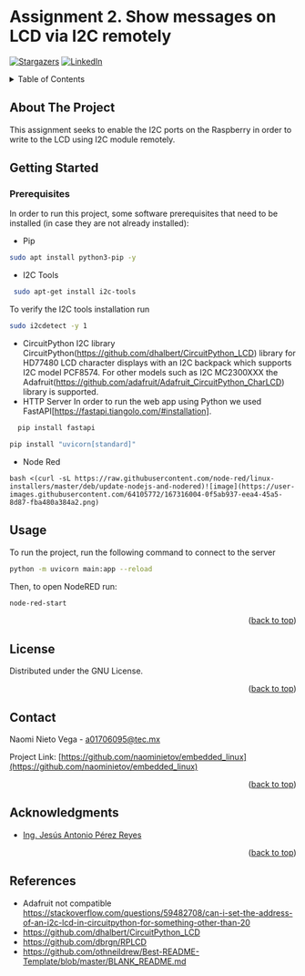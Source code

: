 # Assignment 2. Show messages on LCD via I2C remotely

<div id="top"></div>

<!-- PROJECT SHIELDS -->
[![Stargazers][stars-shield]][stars-url]
[![LinkedIn][linkedin-shield]][linkedin-url]

<!-- TABLE OF CONTENTS -->
<details>
  <summary>Table of Contents</summary>
  <ol>
    <li>
      <a href="#about-the-project">About The Project</a>
    </li>
    <li>
      <a href="#getting-started">Getting Started</a>
      <ul>
        <li><a href="#prerequisites">Prerequisites</a></li>
        <li><a href="#installation">Installation</a></li>
      </ul>
    </li>
    <li><a href="#usage">Usage</a></li>
    <li><a href="#license">License</a></li>
    <li><a href="#contact">Contact</a></li>
    <li><a href="#acknowledgments">Acknowledgments</a></li>
    <li><a href="#references">References</a></li>
  </ol>
</details>

<!-- ABOUT THE PROJECT -->
## About The Project

This assignment seeks to enable the I2C ports on the Raspberry in order to write to the LCD using I2C module remotely. 

<!-- GETTING STARTED -->
## Getting Started

### Prerequisites

In order to run this project, some software prerequisites that need to be installed (in case they are not already installed):

* Pip
```sh
sudo apt install python3-pip -y
```
* I2C Tools
```sh
 sudo apt-get install i2c-tools
  ```
 To verify the I2C tools installation run 
 ```sh 
 sudo i2cdetect -y 1 
 ```
* CircuitPython I2C library
CircuitPython(https://github.com/dhalbert/CircuitPython_LCD) library for HD77480 LCD character displays with an I2C backpack which supports I2C model PCF8574. For other models such as I2C MC2300XXX the Adafruit(https://github.com/adafruit/Adafruit_CircuitPython_CharLCD) library is supported. 
* HTTP Server
In order to run the web app using Python we used FastAPI[https://fastapi.tiangolo.com/#installation].
```sh
  pip install fastapi
  ```
  ```sh
  pip install "uvicorn[standard]"
  ```
* Node Red
```
bash <(curl -sL https://raw.githubusercontent.com/node-red/linux-installers/master/deb/update-nodejs-and-nodered)![image](https://user-images.githubusercontent.com/64105772/167316004-0f5ab937-eea4-45a5-8d87-fba480a384a2.png)
```

<!-- USAGE EXAMPLES -->
## Usage

To run the project, run the following command to connect to the server
```sh
python -m uvicorn main:app --reload
```
Then, to open NodeRED run:
```sh
node-red-start
```

<p align="right">(<a href="#top">back to top</a>)</p>



<!-- LICENSE -->
## License

Distributed under the GNU License. 

<p align="right">(<a href="#top">back to top</a>)</p>


<!-- CONTACT -->
## Contact

Naomi Nieto Vega - a01706095@tec.mx

Project Link: [https://github.com/naominietov/embedded_linux](https://github.com/naominietov/embedded_linux)

<p align="right">(<a href="#top">back to top</a>)</p>



<!-- ACKNOWLEDGMENTS -->
## Acknowledgments

* [Ing. Jesús Antonio Pérez Reyes](antonio.perez@tec.mx)

<p align="right">(<a href="#top">back to top</a>)</p>


## References

* Adafruit not compatible
https://stackoverflow.com/questions/59482708/can-i-set-the-address-of-an-i2c-lcd-in-circuitpython-for-something-other-than-20
* https://github.com/dhalbert/CircuitPython_LCD
* https://github.com/dbrgn/RPLCD
* https://github.com/othneildrew/Best-README-Template/blob/master/BLANK_README.md

<!-- MARKDOWN LINKS & IMAGES -->
[stars-shield]: https://img.shields.io/github/stars/naominietov/embedded_linux.svg?style=for-the-badge
[stars-url]: https://github.com/naominietov/embedded_linux/stargazers
[linkedin-shield]: https://img.shields.io/badge/-LinkedIn-black.svg?style=for-the-badge&logo=linkedin&colorB=555
[linkedin-url]: https://www.linkedin.com/in/naominietov/

